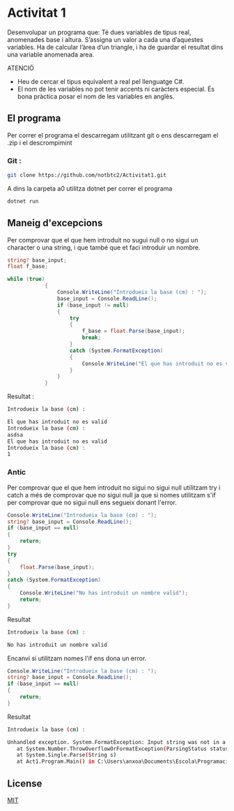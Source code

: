# Activitat 1

Desenvolupar un programa que:
Té dues variables de tipus real, anomenades base i altura. S’assigna un valor a cada una
d’aquestes variables.
Ha de calcular l’àrea d’un triangle, i ha de guardar el resultat dins una variable anomenada
area.

ATENCIÓ

- Heu de cercar el tipus equivalent a real pel llenguatge C#.
- El nom de les variables no pot tenir accents ni caràcters especial. És bona
  pràctica posar el nom de les variables en anglès.

## El programa

Per correr el programa el descarregam utilitzant git o ens descarregam el .zip i el descrompimint

### Git :

```bash
git clone https://github.com/notbtc2/Activitat1.git
```

A dins la carpeta a0 utilitza dotnet per correr el programa

```bash
dotnet run
```

## Maneig d'excepcions

Per comprovar que el que hem introduit no sugui null o no sigui un character o una string, i que també que et faci introduir un nombre.

```C#
string? base_input;
float f_base;

while (true)
            {
                Console.WriteLine("Introdueix la base (cm) : ");
                base_input = Console.ReadLine();
                if (base_input != null)
                {
                    try
                    {
                        f_base = float.Parse(base_input);
                        break;
                    }
                    catch (System.FormatException)
                    {
                        Console.WriteLine("El que has introduit no es valid");
                    }
                }
            }
```

Resultat :

```bash
Introdueix la base (cm) :

El que has introduit no es valid
Introdueix la base (cm) :
asdsa
El que has introduit no es valid
Introdueix la base (cm) :
1
```

### Antic

Per comprovar que el que hem introduit no sigui no sigui null utilitzam try i catch a més de comprovar que no sigui null ja que si nomes utilitzam s'if per comprovar que no sigui null ens segueix donant l'error.

```C#
Console.WriteLine("Introdueix la base (cm) : ");
string? base_input = Console.ReadLine();
if (base_input == null)
{
    return;
}
try
{
    float.Parse(base_input);
}
catch (System.FormatException)
{
    Console.WriteLine("No has introduit un nombre valid");
    return;
}
```

Resultat

```bash
Introdueix la base (cm) :

No has introduit un nombre valid

```

Encanvi si utilitzam nomes l'if ens dona un error.

```C#
Console.WriteLine("Introdueix la base (cm) : ");
string? base_input = Console.ReadLine();
if (base_input == null)
{
    return;
}
```

Resultat

```bash
Introdueix la base (cm) :

Unhandled exception. System.FormatException: Input string was not in a correct format.
   at System.Number.ThrowOverflowOrFormatException(ParsingStatus status, TypeCode type)
   at System.Single.Parse(String s)
   at Act1.Program.Main() in C:\Users\anxoa\Documents\Escola\Programació i tractament de dades\activitat-1\a0\Program.cs:line 16

```

## License

[MIT](https://choosealicense.com/licenses/mit/)
